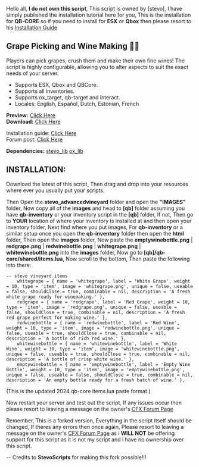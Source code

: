 Hello all, **I do not own this script**, This script is owned by [stevo], I have simply published the installation tutorial here for you, This is the installation for **QB-CORE** so if you need to install for **ESX** or **Qbox** then please resort to his [Installation Guide](https://docs.stevoscripts.com/free-scripts/stevo_advancedvineyard)

## Grape Picking and Wine Making 🍇🍷

Players can pick grapes, crush them and make their own fine wines! The script is highly configurable, allowing you to alter aspects to suit the exact needs of your server.

- Supports ESX, Qbox and QBCore.
- Supports all inventories.
- Supports ox_target, qb-target and interact.
- Locales: English, Español, Dutch, Estonian, French

**Preview:** [Click Here](https://youtu.be/M7LS4ngOCoY)
<br>
**Download:** [Click Here](https://github.com/stevoscriptsteam/stevo_advancedvineyard/releases/tag/1.0.0)

Installation guide: [Click Here](https://docs.stevoscripts.com/free-scripts/stevo_advancedvineyard)
<br>
Forum post: [Click Here]()

**Dependencies:**
[stevo_lib](https://github.com/stevoscriptsteam/stevo_lib)
[ox_lib](https://github.com/overextended/ox_lib)

## INSTALLATION:

Download the latest of this script, Then drag and drop into your resources where ever you usually put your scripts.

Then Open the **stevo_advancedvineyard** folder and open the **"IMAGES"** folder, Now copy all of the **images** and head to **[qb]** folder assuming you have **qb-inventory** or your inventory script in the **[qb]** folder, If not, Then go to **YOUR** location of where your inventory is installed at and then open your inventory folder, Next find where you put images, For **qb-inventory** or a similar setup once you open the **qb-inventory** folder then open the **html** folder, Then open the **images** folder, Now paste the **emptywinebottle.png** | **redgrape.png** | **redwinebottle.png** | **whitegrape.png** | **whitewinebottle.png** into the **images** folder, Now go to **[qb]/qb-core/shared/items.lua**, Now scroll to the bottom, Then paste the following into there:

```
-- stevo vineyard items
    whitegrape = { name = 'whitegrape', label = 'White Grape', weight = 10, type = 'item', image = 'whitegrape.png', unique = false, useable = false, shouldClose = true, combinable = nil, description = 'A fresh white grape ready for winemaking.' },
    redgrape = { name = 'redgrape', label = 'Red Grape', weight = 10, type = 'item', image = 'redgrape.png', unique = false, useable = false, shouldClose = true, combinable = nil, description = 'A fresh red grape perfect for making wine.' },
    redwinebottle = { name = 'redwinebottle', label = 'Red Wine', weight = 10, type = 'item', image = 'redwinebottle.png', unique = false, useable = true, shouldClose = true, combinable = nil, description = 'A bottle of rich red wine.' },
    whitewinebottle = { name = 'whitewinebottle', label = 'White Wine', weight = 10, type = 'item', image = 'whitewinebottle.png', unique = false, useable = true, shouldClose = true, combinable = nil, description = 'A bottle of crisp white wine.' },
    emptywinebottle = { name = 'emptywinebottle', label = 'Empty Wine Bottle', weight = 10, type = 'item', image = 'emptywinebottle.png', unique = false, useable = false, shouldClose = true, combinable = nil, description = 'An empty bottle ready for a fresh batch of wine.' },

```
(This is the updated 2024 qb-core items.lua paste format.)

Now restart your server and test out the script, If any issues occur then please resort to leaving a message on the owner's [CFX Forum Page](https://forum.cfx.re/t/free-esx-qb-qbx-advanced-vineyard/5280620)

Remember, This is a forked version, Everything in the script itself should be changed, If theres any errors then once again, Please resort to leaving a message on the owner's [CFX Forum Page](https://forum.cfx.re/t/free-esx-qb-qbx-advanced-vineyard/5280620) as i **WILL NOT** be offering support for this script as it is not my script and i have no ownership over this script.

-- Credits to **StevoScripts** for making this fork possible!!!
